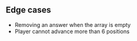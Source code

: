 ## Edge cases
* Removing an answer when the array is empty
* Player cannot advance more than 6 positions
